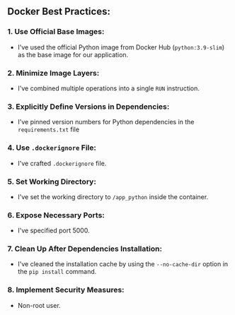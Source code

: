 ## Docker Best Practices:

### 1. Use Official Base Images:
- I've used the official Python image from Docker Hub (`python:3.9-slim`) as the base image for our application.

### 2. Minimize Image Layers:
- I've combined multiple operations into a single `RUN` instruction.

### 3. Explicitly Define Versions in Dependencies:
- I've pinned version numbers for Python dependencies in the `requirements.txt` file 

### 4. Use `.dockerignore` File:
- I've crafted `.dockerignore` file.

### 5. Set Working Directory:
- I've set the working directory to `/app_python` inside the container.

### 6. Expose Necessary Ports:
- I've specified port 5000.

### 7. Clean Up After Dependencies Installation:
- I've cleaned the installation cache by using the `--no-cache-dir` option in the `pip install` command.

### 8. Implement Security Measures:
- Non-root user.
